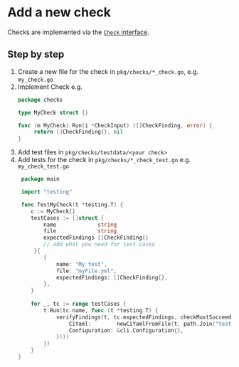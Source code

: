 Add a new check
===

Checks are implemented via the [`Check` interface](../../pkg/checks/check.go).

## Step by step

1. Create a new file for the check in `pkg/checks/*_check.go`, e.g. `my_check.go`
2. Implement Check e.g.
   ```go
   package checks   

   type MyCheck struct {}
   
   func (m MyCheck) Run(i *CheckInput) ([]CheckFinding, error) {
        return []CheckFinding{}, nil
   }
   ```
3. Add test files in `pkg/checks/testdata/<your check>`
4. Add tests for the check in `pkg/checks/*_check_test.go` e.g. `my_check_test.go`
    ```go
     package main

     import "testing"

     func TestMyCheck(t *testing.T) {
        c := MyCheck{}
        testCases := []struct {
            name             string
            file             string
            expectedFindings []CheckFinding{}
            // add what you need for test cases
         }{
            {
                name: "My test",
                file: "myFile.yml",
                expectedFindings: []CheckFinding{},
            },
        }
            
        for _, tc := range testCases {
            t.Run(tc.name, func (t *testing.T) {
                verifyFindings(t, tc.expectedFindings, checkMustSucceed(c.Run(&CheckInput{
                    CiYaml:        newCiYamlFromFile(t, path.Join("test_data", "my_check", tc.file)),
                    Configuration: &cli.Configuration{},
                })))
            })
        }
    }  
    ```